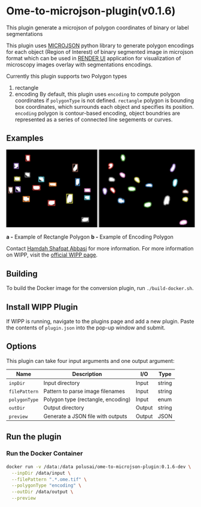 # Ome-to-microjson-plugin(v0.1.6)

This plugin generate a microjson of polygon coordinates of binary or label segmentations

This plugin uses [MICROJSON](https://github.com/bengtl/microjson/tree/dev) python library to generate polygon encodings for each object (Region of Interest) of binary segmented image in microjson format which can be used in [RENDER UI](https://render.ci.ncats.io/?imageUrl=https://files.scb-ncats.io/pyramids/Idr0033/precompute/41744/x(00-15)_y(01-24)_p0(1-9)_c(1-5)/)
application for visualization of microscopy images overlay with segmentations encodings.

Currently this plugin supports two Polygon types
1. rectangle
2. encoding
By default, this plugin uses `encoding` to compute polygon coordinates if `polygonType` is not defined.
`rectangle` polygon is bounding box coordinates, which surrounds each object and specifies its position.
`encoding` polygon is contour-based encoding, object boundries are represented as a series of connected line segements or curves.

## Examples

<img src="./image.png">

**a -** Example of Rectangle Polygon
**b -** Example of Encoding Polygon

Contact [Hamdah Shafqat Abbasi](mailto:hamdahshafqat.abbasi@nih.gov) for more information.
For more information on WIPP, visit the
[official WIPP page](https://isg.nist.gov/deepzoomweb/software/wipp).

## Building

To build the Docker image for the conversion plugin, run
`./build-docker.sh`.

## Install WIPP Plugin

If WIPP is running, navigate to the plugins page and add a new plugin. Paste the
contents of `plugin.json` into the pop-up window and submit.

## Options

This plugin can take four input arguments and one output argument:

| Name              | Description                                           | I/O    | Type         |
|-------------------|-------------------------------------------------------|--------|--------------|
| `inpDir`          | Input directory                                       | Input  | string         |
| `filePattern`     | Pattern to parse image filenames                    | Input  | string       |
| `polygonType`            | Polygon type (rectangle, encoding)                        | Input  | enum       |
| `outDir`          | Output directory                        | Output | string       |
| `preview`      | Generate a JSON file with outputs                     | Output | JSON            |

## Run the plugin

### Run the Docker Container

```bash
docker run -v /data:/data polusai/ome-to-microjson-plugin:0.1.6-dev \
  --inpDir /data/input \
  --filePattern ".*.ome.tif" \
  --polygonType "encoding" \
  --outDir /data/output \
  --preview
```
